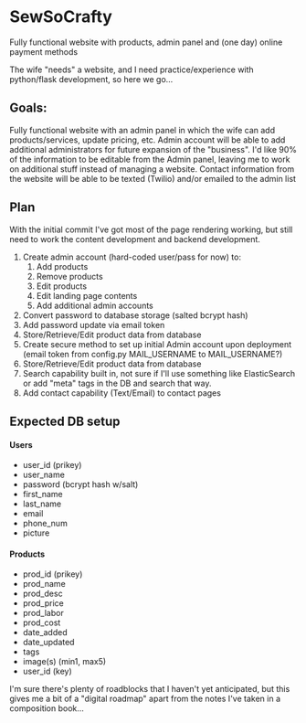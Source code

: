 # SewSoCrafty
Fully functional website with products, admin panel and (one day) online payment methods

The wife "needs" a website, and I need practice/experience with python/flask development, so here we go...

## Goals:
Fully functional website with an admin panel in which the wife can add products/services, update pricing, etc.
Admin account will be able to add additional administrators for future expansion of the "business".
I'd like 90% of the information to be editable from the Admin panel, leaving me to work on additional stuff instead of managing a website.
Contact information from the website will be able to be texted (Twilio) and/or emailed to the admin list

## Plan
With the initial commit I've got most of the page rendering working, but still need to work the content development and backend development.
1. Create admin account (hard-coded user/pass for now) to:
   1. Add products
   1. Remove products
   1. Edit products
   1. Edit landing page contents
   1. Add additional admin accounts
1. Convert password to database storage (salted bcrypt hash)
1. Add password update via email token
1. Store/Retrieve/Edit product data from database
1. Create secure method to set up initial Admin account upon deployment (email token from config.py MAIL_USERNAME to MAIL_USERNAME?)
1. Store/Retrieve/Edit product data from database
1. Search capability built in, not sure if I'll use something like ElasticSearch or add "meta" tags in the DB and search that way.
1. Add contact capability (Text/Email) to contact pages

## Expected DB setup
#### Users
* user_id (prikey)
* user_name
* password (bcrypt hash w/salt)
* first_name
* last_name
* email
* phone_num
* picture

#### Products
* prod_id (prikey)
* prod_name
* prod_desc
* prod_price
* prod_labor
* prod_cost
* date_added
* date_updated
* tags
* image(s) (min1, max5)
* user_id (key)

I'm sure there's plenty of roadblocks that I haven't yet anticipated, but this gives me a bit of a "digital roadmap" apart from the notes I've taken in a composition book...
